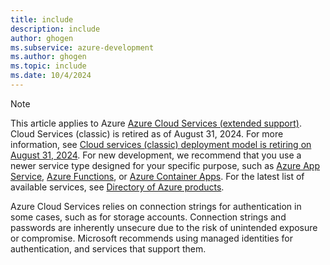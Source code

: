 ```yaml
---
title: include
description: include
author: ghogen
ms.subservice: azure-development
ms.author: ghogen
ms.topic: include
ms.date: 10/4/2024
---
```

> [!NOTE]
> This article applies to Azure [Azure Cloud Services (extended support)](../cloud-services-extended-support.md). Cloud Services (classic) is retired as of August 31, 2024. For more information, see [Cloud services (classic) deployment model is retiring on August 31, 2024](https://azure.microsoft.com/updates/cloud-services-retirement-announcement). For new development, we recommend that you use a newer service type designed for your specific purpose, such as [Azure App Service](/azure/app-service/overview), [Azure Functions](/azure/azure-functions/functions-overview?pivots=programming-language-csharp), or [Azure Container Apps](/azure/container-apps/overview). For the latest list of available services, see [Directory of Azure products](https://azure.microsoft.com/products/).
>
> Azure Cloud Services relies on connection strings for authentication in some cases, such as for storage accounts. Connection strings and passwords are inherently unsecure due to the risk of unintended exposure or compromise. Microsoft recommends using managed identities for authentication, and services that support them.
